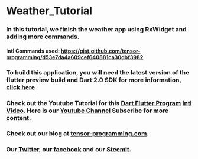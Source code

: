 # Weather_Tutorial

### In this tutorial, we finish the weather app using RxWidget and adding more commands. 

#### Intl Commands used: https://gist.github.com/tensor-programming/d53e7da4a609cef640881ca30dbf3982

### To build this application, you will need the latest version of the flutter preview build and Dart 2.0 SDK for more information, [click here](https://github.com/flutter/flutter/wiki/Trying-the-preview-of-Dart-2-in-Flutter)
### Check out the Youtube Tutorial for this [Dart Flutter Program](https://youtu.be/3SeswxnfSVI) [Intl Video](https://youtu.be/IhsHGJEOSYM). Here is our [Youtube Channel](https://www.youtube.com/channel/UCYqCZOwHbnPwyjawKfE21wg) Subscribe for more content.

### Check out our blog at [tensor-programming.com](http://tensor-programming.com/).

### Our [Twitter](https://twitter.com/TensorProgram), our [facebook](https://www.facebook.com/Tensor-Programming-1197847143611799/) and our [Steemit](https://steemit.com/@tensor).
